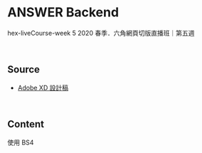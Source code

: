 # ANSWER Backend
hex-liveCourse-week 5
2020 春季．六角網頁切版直播班｜第五週

<br>

## Source
* [Adobe XD 設計稿](https://xd.adobe.com/view/bd869667-ead5-4620-4329-ee0709cfef9e-cbb7/)

<br>

## Content
使用 BS4
